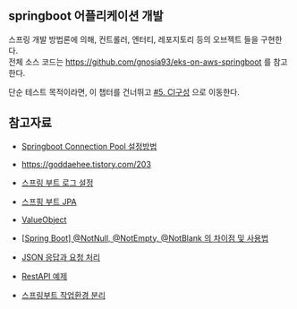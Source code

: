 ## springboot 어플리케이션 개발 ##

스프링 개발 방법론에 의해, 컨트롤러, 엔터티, 레포지토리 등의 오브젝트 들을 구현한다.  
전체 소스 코드는 https://github.com/gnosia93/eks-on-aws-springboot 를 참고 한다.

단순 테스트 목적이라면, 이 챕터를 건너뛰고 [#5. CI구성](https://github.com/gnosia93/eks-on-aws/blob/main/tutorial/eks-codepipe-line.md) 으로 이동한다. 

## 참고자료 ##
* [Springboot Connection Pool 설정방법](https://oingdaddy.tistory.com/415)
  
* https://goddaehee.tistory.com/203

* [스프링 부트 로그 설정](https://goddaehee.tistory.com/206)

* [스프핑 부트 JPA](https://goddaehee.tistory.com/209)

* [ValueObject](https://tecoble.techcourse.co.kr/post/2020-06-11-value-object/)

* [[Spring Boot] @NotNull, @NotEmpty, @NotBlank 의 차이점 및 사용법](https://sanghye.tistory.com/36)
* [JSON 응답과 요청 처리](https://velog.io/@injoon2019/%EC%8A%A4%ED%94%84%EB%A7%81-%EC%8A%A4%ED%94%84%EB%A7%815-%ED%94%84%EB%A1%9C%EA%B7%B8%EB%9E%98%EB%B0%8D-%EC%9E%85%EB%AC%B8-16-%EC%9E%A5-JSON-%EC%9D%91%EB%8B%B5%EA%B3%BC-%EC%9A%94%EC%B2%AD-%EC%B2%98%EB%A6%AC)

* [RestAPI 예제](https://penthegom.tistory.com/29)

* [스프링부트 작업환경 분리](https://velog.io/@leesomyoung/SpringBoot-%EC%9E%91%EC%97%85-%ED%99%98%EA%B2%BD-%EB%B6%84%EB%A6%AC%ED%95%98%EA%B8%B0)
